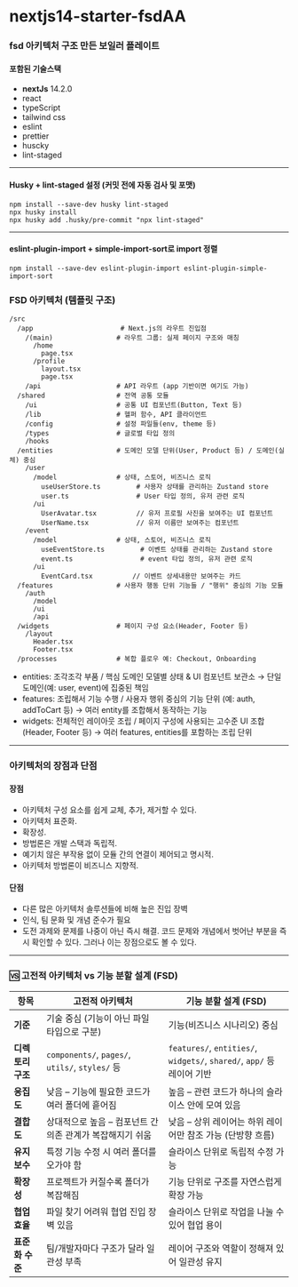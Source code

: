 # nextjs14-starter-fsdAA

### fsd 아키텍처 구조 만든 보일러 플레이트

#### 포함된 기술스택

- **nextJs** 14.2.0
- react
- typeScript
- tailwind css
- eslint
- prettier
- huscky
- lint-staged

---

#### Husky + lint-staged 설정 (커밋 전에 자동 검사 및 포맷)

```shell
npm install --save-dev husky lint-staged
npx husky install
npx husky add .husky/pre-commit "npx lint-staged"
```

---

#### eslint-plugin-import + simple-import-sort로 import 정렬

```shell
npm install --save-dev eslint-plugin-import eslint-plugin-simple-import-sort
```

### FSD 아키텍처 (템플릿 구조)

```text
/src
  /app                      # Next.js의 라우트 진입점
    /(main)                # 라우트 그룹: 실제 페이지 구조와 매칭
      /home
        page.tsx
      /profile
        layout.tsx
        page.tsx
    /api                   # API 라우트 (app 기반이면 여기도 가능)
  /shared                  # 전역 공통 모듈
    /ui                    # 공통 UI 컴포넌트(Button, Text 등)
    /lib                   # 헬퍼 함수, API 클라이언트
    /config                # 설정 파일들(env, theme 등)
    /types                 # 글로벌 타입 정의
    /hooks
  /entities                # 도메인 모델 단위(User, Product 등) / 도메인(실체) 중심
    /user
      /model               # 상태, 스토어, 비즈니스 로직
        useUserStore.ts         # 사용자 상태를 관리하는 Zustand store
        user.ts                 # User 타입 정의, 유저 관련 로직
      /ui
        UserAvatar.tsx          // 유저 프로필 사진을 보여주는 UI 컴포넌트
        UserName.tsx            // 유저 이름만 보여주는 컴포넌트
    /event
      /model               # 상태, 스토어, 비즈니스 로직
        useEventStore.ts         # 이벤트 상태를 관리하는 Zustand store
        event.ts                 # event 타입 정의, 유저 관련 로직
      /ui
        EventCard.tsx          // 이벤트 상세내용만 보여주는 카드
  /features                # 사용자 행동 단위 기능들 / "행위" 중심의 기능 모듈
    /auth
      /model
      /ui
      /api
  /widgets                 # 페이지 구성 요소(Header, Footer 등)
    /layout
      Header.tsx
      Footer.tsx
  /processes               # 복합 플로우 예: Checkout, Onboarding
```

- entities: 조각조각 부품 / 핵심 도메인 모델별 상태 & UI 컴포넌트 보관소 → 단일 도메인(예: user, event)에 집중된 책임
- features: 조립해서 기능 수행 / 사용자 행위 중심의 기능 단위 (예: auth, addToCart 등) → 여러 entity를 조합해서 동작하는 기능
- widgets: 전체적인 레이아웃 조립 / 페이지 구성에 사용되는 고수준 UI 조합 (Header, Footer 등) → 여러 features, entities를 포함하는 조립 단위

---

### 아키텍처의 장점과 단점

#### 장점

- 아키텍처 구성 요소를 쉽게 교체, 추가, 제거할 수 있다.
- 아키텍처 표준화.
- 확장성.
- 방법론은 개발 스택과 독립적.
- 예기치 않은 부작용 없이 모듈 간의 연결이 제어되고 명시적.
- 아키텍처 방법론이 비즈니스 지향적.

#### 단점

- 다른 많은 아키텍처 솔루션들에 비해 높은 진입 장벽
- 인식, 팀 문화 및 개념 준수가 필요
- 도전 과제와 문제를 나중이 아닌 즉시 해결. 코드 문제와 개념에서 벗어난 부분을 즉시 확인할 수 있다. 그러나 이는 장점으로도 볼 수 있다.

---

### 🆚 고전적 아키텍처 vs 기능 분할 설계 (FSD)

| 항목              | 고전적 아키텍처                                           | 기능 분할 설계 (FSD)                                                   |
| ----------------- | --------------------------------------------------------- | ---------------------------------------------------------------------- |
| **기준**          | 기술 중심 (기능이 아닌 파일 타입으로 구분)                | 기능(비즈니스 시나리오) 중심                                           |
| **디렉토리 구조** | `components/`, `pages/`, `utils/`, `styles/` 등           | `features/`, `entities/`, `widgets/`, `shared/`, `app/` 등 레이어 기반 |
| **응집도**        | 낮음 – 기능에 필요한 코드가 여러 폴더에 흩어짐            | 높음 – 관련 코드가 하나의 슬라이스 안에 모여 있음                      |
| **결합도**        | 상대적으로 높음 – 컴포넌트 간 의존 관계가 복잡해지기 쉬움 | 낮음 – 상위 레이어는 하위 레이어만 참조 가능 (단방향 흐름)             |
| **유지보수**      | 특정 기능 수정 시 여러 폴더를 오가야 함                   | 슬라이스 단위로 독립적 수정 가능                                       |
| **확장성**        | 프로젝트가 커질수록 폴더가 복잡해짐                       | 기능 단위로 구조를 자연스럽게 확장 가능                                |
| **협업 효율**     | 파일 찾기 어려워 협업 진입 장벽 있음                      | 슬라이스 단위로 작업을 나눌 수 있어 협업 용이                          |
| **표준화 수준**   | 팀/개발자마다 구조가 달라 일관성 부족                     | 레이어 구조와 역할이 정해져 있어 일관성 유지                           |
